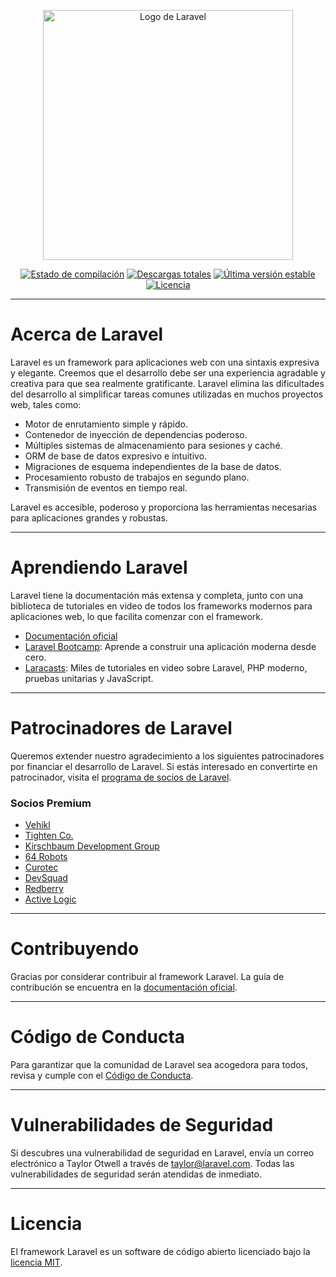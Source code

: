 <p align="center">
  <a href="https://laravel.com" target="_blank">
    <img src="https://raw.githubusercontent.com/laravel/art/master/logo-lockup/5%20SVG/2%20CMYK/1%20Full%20Color/laravel-logolockup-cmyk-red.svg" width="400" alt="Logo de Laravel">
  </a>
</p>

<p align="center">
  <a href="https://github.com/laravel/framework/actions"><img src="https://github.com/laravel/framework/workflows/tests/badge.svg" alt="Estado de compilación"></a>
  <a href="https://packagist.org/packages/laravel/framework"><img src="https://img.shields.io/packagist/dt/laravel/framework" alt="Descargas totales"></a>
  <a href="https://packagist.org/packages/laravel/framework"><img src="https://img.shields.io/packagist/v/laravel/framework" alt="Última versión estable"></a>
  <a href="https://packagist.org/packages/laravel/framework"><img src="https://img.shields.io/packagist/l/laravel/framework" alt="Licencia"></a>
</p>

---

# Acerca de Laravel

Laravel es un framework para aplicaciones web con una sintaxis expresiva y elegante. Creemos que el desarrollo debe ser una experiencia agradable y creativa para que sea realmente gratificante. Laravel elimina las dificultades del desarrollo al simplificar tareas comunes utilizadas en muchos proyectos web, tales como:

- Motor de enrutamiento simple y rápido.
- Contenedor de inyección de dependencias poderoso.
- Múltiples sistemas de almacenamiento para sesiones y caché.
- ORM de base de datos expresivo e intuitivo.
- Migraciones de esquema independientes de la base de datos.
- Procesamiento robusto de trabajos en segundo plano.
- Transmisión de eventos en tiempo real.

Laravel es accesible, poderoso y proporciona las herramientas necesarias para aplicaciones grandes y robustas.

---

# Aprendiendo Laravel

Laravel tiene la documentación más extensa y completa, junto con una biblioteca de tutoriales en video de todos los frameworks modernos para aplicaciones web, lo que facilita comenzar con el framework.

- [Documentación oficial](https://laravel.com/docs)
- [Laravel Bootcamp](https://bootcamp.laravel.com): Aprende a construir una aplicación moderna desde cero.
- [Laracasts](https://laracasts.com): Miles de tutoriales en video sobre Laravel, PHP moderno, pruebas unitarias y JavaScript.

---

# Patrocinadores de Laravel

Queremos extender nuestro agradecimiento a los siguientes patrocinadores por financiar el desarrollo de Laravel. Si estás interesado en convertirte en patrocinador, visita el [programa de socios de Laravel](https://partners.laravel.com).

### Socios Premium

- [Vehikl](https://vehikl.com/)
- [Tighten Co.](https://tighten.co)
- [Kirschbaum Development Group](https://kirschbaumdevelopment.com)
- [64 Robots](https://64robots.com)
- [Curotec](https://www.curotec.com/services/technologies/laravel/)
- [DevSquad](https://devsquad.com/hire-laravel-developers)
- [Redberry](https://redberry.international/laravel-development/)
- [Active Logic](https://activelogic.com)

---

# Contribuyendo

Gracias por considerar contribuir al framework Laravel. La guía de contribución se encuentra en la [documentación oficial](https://laravel.com/docs/contributions).

---

# Código de Conducta

Para garantizar que la comunidad de Laravel sea acogedora para todos, revisa y cumple con el [Código de Conducta](https://laravel.com/docs/contributions#code-of-conduct).

---

# Vulnerabilidades de Seguridad

Si descubres una vulnerabilidad de seguridad en Laravel, envía un correo electrónico a Taylor Otwell a través de [taylor@laravel.com](mailto:taylor@laravel.com). Todas las vulnerabilidades de seguridad serán atendidas de inmediato.

---

# Licencia

El framework Laravel es un software de código abierto licenciado bajo la [licencia MIT](https://opensource.org/licenses/MIT).
